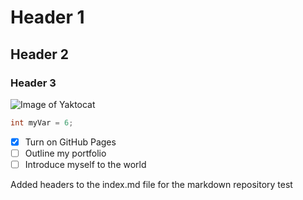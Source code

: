 # Header 1
## Header 2
### Header 3


![Image of Yaktocat](https://octodex.github.com/images/yaktocat.png)


``` c++
int myVar = 6;
```

- [x] Turn on GitHub Pages
- [ ] Outline my portfolio
- [ ] Introduce myself to the world

Added headers to the index.md file for the markdown repository test
